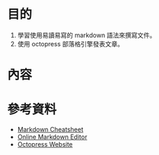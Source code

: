 # 目的
  1. 學習使用易讀易寫的 markdown 語法來撰寫文件。
  2. 使用 octopress 部落格引擎發表文章。

# 內容


# 參考資料
  - [Markdown Cheatsheet](https://github.com/adam-p/markdown-here/wiki/Markdown-Cheatsheet)
  - [Online Markdown Editor](http://dillinger.io/)
  - [Octopress Website](http://octopress.org/)

